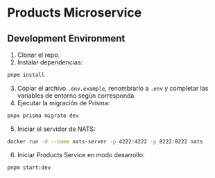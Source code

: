 # Products Microservice

## Development Environment

1. Clonar el repo.
2. Instalar dependencias:

```bash
pnpm install
```

3. Copiar el archivo `.env.example`, renombrarlo a `.env` y completar las variables de entorno según corresponda.
4. Ejecutar la migración de Prisma:

```bash
pnpx prisma migrate dev
```

5. Iniciar el servidor de NATS:

```bash
docker run -d --name nats-server -p 4222:4222 -p 8222:8222 nats
```

6. Iniciar Products Service en modo desarrollo:

```bash
pnpm start:dev
```
